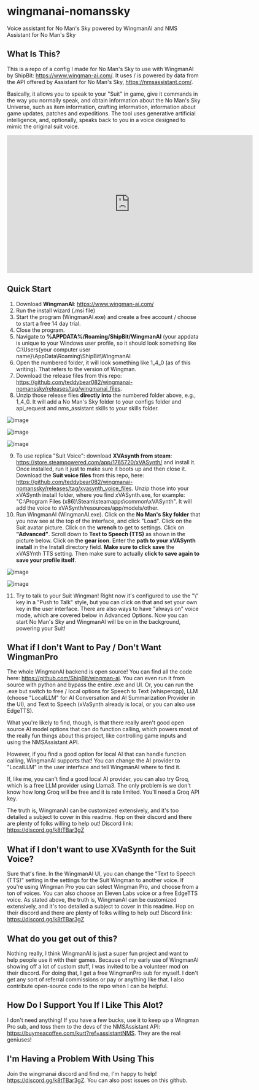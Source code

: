 # wingmanai-nomanssky
 Voice assistant for No Man's Sky powered by WingmanAI and NMS Assistant for No Man's Sky

## What Is This?
This is a repo of a config I made for No Man's Sky to use with WingmanAI by ShipBit: https://www.wingman-ai.com/.  It uses / is powered by data from the API offered by Assistant for No Man's Sky, https://nmsassistant.com/.

Basically, it allows you to speak to your "Suit" in game, give it commands in the way you normally speak, and obtain information about the No Man's Sky Universe, such as item information, crafting information, information about game updates, patches and expeditions.  The tool uses generative artificial intelligence, and, optionally, speaks back to you in a voice designed to mimic the original suit voice.

<iframe title="vimeo-player" src="https://player.vimeo.com/video/978159719?h=9feaa716b1" width="640" height="360" frameborder="0"    allowfullscreen></iframe>


## Quick Start

1. Download **WingmanAI**: https://www.wingman-ai.com/
2. Run the install wizard (.msi file)
3. Start the program (WingmanAI.exe) and create a free account / choose to start a free 14 day trial.
4. Close the program.
5. Navigate to **%APPDATA%/Roaming/ShipBit/WingmanAI** (your appdata is unique to your Windows user profile, so it should look something like C:\Users\{your computer user name}\AppData\Roaming\ShipBit\WingmanAI
6. Open the numbered folder, it will look something like 1_4_0 (as of this writing).  That refers to the version of Wingman.
7. Download the release files from this repo: https://github.com/teddybear082/wingmanai-nomanssky/releases/tag/wingmanai_files.
8. Unzip those release files **directly into** the numbered folder above, e.g., 1_4_0.  It will add a No Man's Sky folder to your configs folder and api_request and nms_assistant skills to your skills folder.

![image](https://github.com/teddybear082/wingmanai-nomanssky/assets/87204721/ca412c16-68a8-4f5f-b2c4-4e1d2c61d189)


![image](https://github.com/teddybear082/wingmanai-nomanssky/assets/87204721/1197d9c8-eb79-43f0-b7bc-4824351d432a)

![image](https://github.com/teddybear082/wingmanai-nomanssky/assets/87204721/96c79284-1b14-4683-9672-6eb8c85caec5)

9. To use replica "Suit Voice": download **XVAsynth from steam**: https://store.steampowered.com/app/1765720/xVASynth/ and install it.  Once installed, run it just to make sure it boots up and then close it.  Download the **Suit voice files** from this repo, here: https://github.com/teddybear082/wingmanai-nomanssky/releases/tag/xvasynth_voice_files.  Unzip those into your xVASynth install folder, where you find xVASynth.exe, for example: "C:\Program Files (x86)\Steam\steamapps\common\xVASynth".  It will add the voice to  xVASynth/resources/app/models/other.
10. Run WingmanAI (WingmanAI.exe).  Click on the **No Man's Sky folder** that you now see at the top of the interface, and click "Load".  Click on the Suit avatar picture.  Click on the **wrench** to get to settings.  Click on **"Advanced"**.  Scroll down to **Text to Speech (TTS)** as shown in the picture below. 
 Click on the **gear icon**.  Enter the **path to your xVASynth install** in the Install directory field.  **Make sure to click save** the xVASYnth TTS setting.  Then make sure to actually **click to save again to save your profile itself**.

![image](https://github.com/teddybear082/wingmanai-nomanssky/assets/87204721/56238c60-539a-46eb-bbf9-df2a00acf2d0)

![image](https://github.com/teddybear082/wingmanai-nomanssky/assets/87204721/44e81e2f-8e05-4731-a66e-9dd1f9d63b2f)

11. Try to talk to your Suit Wingman! Right now it's configured to use the "\\" key in a "Push to Talk" style, but you can click on that and set your own key in the user interface. There are also ways to have "always on" voice mode, which are covered below in Advanced Options.  Now you can start No Man's Sky and WingmanAI will be on in the background, powering your Suit!  


## What if I don't Want to Pay / Don't Want WingmanPro

The whole WingmanAI backend is open source!  You can find all the code here: https://github.com/ShipBit/wingman-ai.  You can even run it from source with python and bypass the entire .exe and UI.  Or, you can run the .exe but switch to free / local options for Speech to Text (whispercpp), LLM (choose "LocalLLM" for AI Conversation and AI Summarization Provider in the UI), and Text to Speech (xVaSynth already is local, or you can also use EdgeTTS).

What you're likely to find, though, is that there really aren't good open source AI model options that can do function calling, which powers most of the really fun things about this project, like controlling game inputs and using the NMSAssistant API.  

However, if you find a good option for local AI that can handle function calling, WingmanAI supports that!  You can change the AI provider to "LocalLLM" in the user interface and tell WingmanAI where to find it.

If, like me, you can't find a good local AI provider, you can also try Groq, which is a free LLM provider using Llama3.  The only problem is we don't know how long Groq will be free and it is rate limited. You'll need a Groq API key.

The truth is, WingmanAI can be customized extensively, and it's too detailed a subject to cover in this readme.  Hop on their discord and there are plenty of folks willing to help out!  Discord link: https://discord.gg/k8tTBar3gZ

## What if I don't want to use XVaSynth for the Suit Voice?

Sure that's fine.  In the WingmanAI UI, you can change the "Text to Speech (TTS)" setting in the settings for the Suit Wingman to another voice. If you're using Wingman Pro you can select Wingman Pro, and choose from a ton of voices.  You can also choose an Eleven Labs voice or a free EdgeTTS voice.  As stated above, the truth is, WingmanAI can be customized extensively, and it's too detailed a subject to cover in this readme.  Hop on their discord and there are plenty of folks willing to help out!  Discord link: https://discord.gg/k8tTBar3gZ

## What do you get out of this?

Nothing really, I think WingmanAI is just a super fun project and want to help people use it with their games.  Because of my early use of WingmanAI showing off a lot of custom stuff, I was invited to be a volunteer mod on their discord.  For doing that, I get a free WingmanPro sub for myself.  I don't get any sort of referral commissions or pay or anything like that.  I also contribute open-source code to the repo when I can be helpful.

## How Do I Support You If I Like This Alot?

I don't need anything! If you have a few bucks, use it to keep up a Wingman Pro sub, and toss them to the devs of the NMSAssistant API: https://buymeacoffee.com/kurt?ref=assistantNMS.  They are the real geniuses!

## I'm Having a Problem With Using This

Join the wingmanai discord and find me, I'm happy to help! https://discord.gg/k8tTBar3gZ.  You can also post issues on this github.
